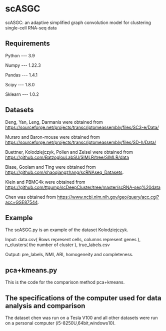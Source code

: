 # scASGC

scASGC: an adaptive simplified graph convolution model for clustering single-cell RNA-seq data

## Requirements

Python --- 3.9

Numpy --- 1.22.3

Pandas --- 1.4.1

Scipy --- 1.8.0

Sklearn --- 1.0.2

## Datasets

Deng, Yan, Leng, Darmanis were obtained from https://sourceforge.net/projects/transcriptomeassembly/files/SC3-e/Data/

Muraro and Baron-mouse were obtained from https://sourceforge.net/projects/transcriptomeassembly/files/SD-h/Data/

Buettner, Kolodziejczyk, Pollen and Zeisel were obtained from https://github.com/BatzoglouLabSU/SIMLR/tree/SIMLR/data

Biase, Goolam and Ting were obtained from https://github.com/shaoqiangzhang/scRNAseq_Datasets.

Klein and PBMC4k were obtained from https://github.com/ttgump/scDeepCluster/tree/master/scRNA-seq%20data

Chen was obtained from https://www.ncbi.nlm.nih.gov/geo/query/acc.cgi?acc=GSE87544.

## Example

The scASGC.py is an example of the dataset Kolodziejczyk.

Input: data.csv( Rows represent cells, columns represent genes ), n_clusters( the number of cluster ), true_labels.csv

Output: pre_labels, NMI, ARI, homogeneity and completeness.

## pca+kmeans.py
This is the code for the comparison method pca+kmeans.


## The specifications of the computer used for data analysis and comparison
The dataset chen was run on a Tesla V100 and all other datasets were run on a personal computer (i5-8250U,64bit,windows10).
